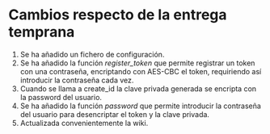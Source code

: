 # Cambios respecto de la entrega temprana

1. Se ha añadido un fichero de configuración.
2. Se ha añadido la función _register_token_ que permite registrar un token con una contraseña, encriptando con AES-CBC el token, requiriendo así introducir la contraseña cada vez.
3. Cuando se llama a create_id la clave privada generada se encripta con la password del usuario.
4. Se ha añadido la función _password_ que permite introducir la contraseña del usuario para desencriptar el token y la clave privada.
5. Actualizada convenientemente la wiki. 